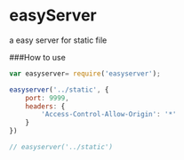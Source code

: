 # easyServer
a easy server for static file

###How to use

```javascript
var easyserver= require('easyserver');

easyserver('../static', {
	port: 9999,
	headers: {
		'Access-Control-Allow-Origin': '*'
	}
})

// easyserver('../static')
```
